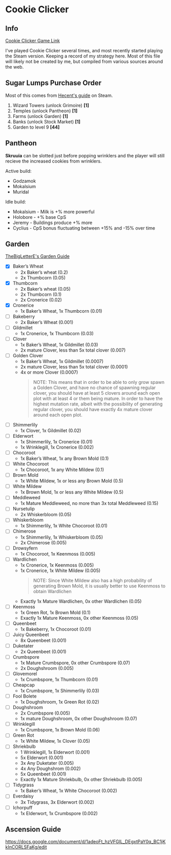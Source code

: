 # Cookie Clicker

## Info

[Cookie Clicker Game Link](https://orteil.dashnet.org/cookieclicker/)

I've played Cookie Clicker several times, and most recently started playing the Steam version. Keeping a record of my strategy here. Most of this file will likely not be created by me, but compiled from various sources around the web.

## Sugar Lumps Purchase Order

Most of this comes from [Hecent's guide](https://steamcommunity.com/sharedfiles/filedetails/?id=2712325027) on Steam.

1. Wizard Towers (unlock Grimoire) **[1]**
2. Temples (unlock Pantheon) **[1]**
3. Farms (unlock Garden) **[1]**
4. Banks (unlock Stock Market) **[1]**
5. Garden to level 9 **[44]**

## Pantheon

**Skruuia** can be slotted just before popping wrinklers and the player will still recieve the increased cookies from wrinklers.

Active build:
 * Godzamok
 * Mokalsium
 * Muridal

Idle build:
 * Mokalsium - Milk is +% more powerful
 * Holobore - +% base CpS
 * Jeremy - Buildings produce +% more
 * Cyclius - CpS bonus fluctuating between +15% and -15% over time

## Garden

[TheBigLetterE's Garden Guide](https://www.reddit.com/r/CookieClicker/comments/e1sxnr/comprehensive_guide_to_garden_strategy/)

- [x] Baker’s Wheat
   * 2x Baker’s wheat (0.2)
   * 2x Thumbcorn (0.05)
- [x] Thumbcorn
   * 2x Baker’s wheat (0.05)
   * 2x Thumbcorn (0.1)
   * 2x Cronerice (0.02)
- [x] Cronerice
   * 1x Baker’s Wheat, 1x Thumbcorn (0.01)
- [ ] Bakeberry
   * 2x Baker’s Wheat (0.001)
- [ ] Gildmillet
   * 1x Cronerice, 1x Thumbcorn (0.03)
- [ ] Clover
   * 1x Baker’s Wheat, 1x Gildmillet (0.03)
   * 2x mature Clover, less than 5x total clover (0.007)
- [ ] Golden Clover
   * 1x Baker’s Wheat, 1x Gildmillet (0.0007)
   * 2x mature Clover, less than 5x total clover (0.0001)
   * 4x or more Clover (0.0007)
      > NOTE: This means that in order to be able to only grow spawn a Golden Clover, and have no chance of spawning regular clover, you should have at least 5 clovers around each open plot with at least 4 or them being mature.  In order to have the highest mutation rate, albeit with the possibility of generating regular clover, you should have exactly 4x mature clover around each open plot.
- [ ] Shimmerlily
   * 1x Clover, 1x Gildmillet (0.02)
- [ ] Elderwort
   * 1x Shimmerlily, 1x Cronerice (0.01)
   * 1x Wrinklegill, 1x Cronerice (0.002)
- [ ] Chocoroot
   * 1x Baker’s Wheat, 1x any Brown Mold (0.1)
- [ ] White Chocoroot
   * 1x Chocoroot, 1x any White Mildew (0.1)
- [ ] Brown Mold
   * 1x White Mildew, 1x or less any Brown Mold (0.5)
- [ ] White Mildew
   * 1x Brown Mold, 1x or less any White Mildew (0.5)
- [ ] Meddleweed
   * 1x Mature Meddleweed, no more than 3x total Meddleweed (0.15)
- [ ] Nursetulip
   * 2x Whiskerbloom (0.05)
- [ ] Whiskerbloom
   * 1x Shimmerlily, 1x White Chocoroot (0.01)
- [ ] Chimerose
   * 1x Shimmerlily, 1x Whiskerbloom (0.05)
   * 2x Chimerose (0.005)
- [ ] Drowsyfern
   * 1x Chocoroot, 1x Keenmoss (0.005)
- [ ] Wardlichen
   * 1x Cronerice, 1x Keenmoss (0.005)
   * 1x Cronerice, 1x White Mildew (0.005)
      > NOTE: Since White Mildew also has a high probability of generating Brown Mold, it is usually better to use Keenmoss to obtain Wardlichen
   * Exactly 1x Mature Wardlichen, 0x other Wardlichen (0.05)
- [ ] Keenmoss
   * 1x Green Rot, 1x Brown Mold (0.1)
   * Exactly 1x Mature Keenmoss, 0x other Keenmoss (0.05)
- [ ] Queenbeet
   * 1x Bakeberry, 1x Chocoroot (0.01)
- [ ] Juicy Queenbeet
   * 8x Queenbeet (0.001)
- [ ] Duketater
   * 2x Queenbeet (0.001)
- [ ] Crumbspore
   * 1x Mature Crumbspore, 0x other Crumbspore (0.07)
   * 2x Doughshroom (0.005)
- [ ] Glovemorel
   * 1x Crumbspore, 1x Thumbcorn (0.01)
- [ ] Cheapcap
   * 1x Crumbspore, 1x Shimmerlily (0.03)
- [ ] Fool Bolete
   * 1x Doughshroom, 1x Green Rot (0.02)
- [ ] Doughshroom
   * 2x Crumbspore (0.005)
   * 1x mature Doughshroom, 0x other Doughshroom (0.07)
- [ ] Wrinklegill
   * 1x Crumbspore, 1x Brown Mold (0.06)
- [ ] Green Rot
   * 1x White Mildew, 1x Clover (0.05)
- [ ] Shriekbulb
   * 1 Wrinklegill, 1x Elderwort (0.001)
   * 5x Elderwort (0.001)
   * 3x Any Duketater (0.005)
   * 4x Any Doughshrom (0.002)
   * 5x Queenbeet (0.001)
   * Exactly 1x Mature Shriekbulb, 0x other Shriekbulb (0.005)
- [ ] Tidygrass
   * 1x Baker’s Wheat, 1x White Chocoroot (0.002)
- [ ] Everdaisy
   * 3x Tidygrass, 3x Elderwort (0.002)
- [ ] Ichorpuff
   * 1x Elderwort, 1x Crumbspore (0.002)

## Ascension Guide

https://docs.google.com/document/d/1adeoFt_hzVFGIL_DEgxtPaY0q_BC1jKkInCORLSFaKg/edit
